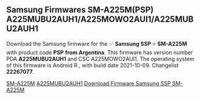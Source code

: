 <h2>Samsung Firmwares SM-A225M(PSP) A225MUBU2AUH1/A225MOWO2AUI1/A225MUBU2AUH1</h2>
Download the Samsung firmware for the ✅ <strong>Samsung SSP </strong> ⭐ <strong>SM-A225M</strong> with product code <strong>PSP</strong> <strong> from Argentina</strong>. This firmware has version number PDA <strong>A225MUBU2AUH1</strong> and CSC A225MOWO2AUI1. The operating system of this firmware is Android R , with build date 2021-10-09. Changelist <strong>22267077</strong>.


[SM-A225M](https://samfirm.shop/samsung/model/SM-A225M)
[A225MUBU2AUH1](https://samfirm.shop/samsung/pda/A225MUBU2AUH1)
[Download Firmware Samsung SSP SM-A225M](https://samfirm.shop/samsung/firmware/463628)
